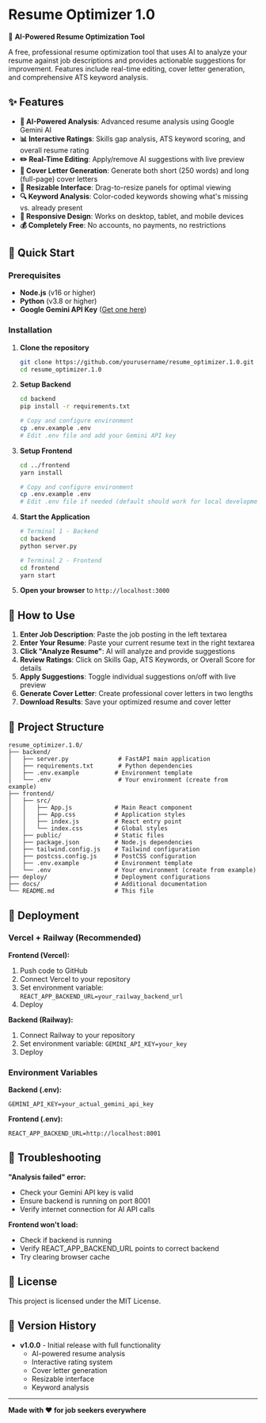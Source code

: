 # Resume Optimizer 1.0

🎯 **AI-Powered Resume Optimization Tool**

A free, professional resume optimization tool that uses AI to analyze your resume against job descriptions and provides actionable suggestions for improvement. Features include real-time editing, cover letter generation, and comprehensive ATS keyword analysis.

## ✨ Features

- **🤖 AI-Powered Analysis**: Advanced resume analysis using Google Gemini AI
- **📊 Interactive Ratings**: Skills gap analysis, ATS keyword scoring, and overall resume rating
- **✏️ Real-Time Editing**: Apply/remove AI suggestions with live preview
- **📝 Cover Letter Generation**: Generate both short (250 words) and long (full-page) cover letters
- **🎨 Resizable Interface**: Drag-to-resize panels for optimal viewing
- **🔍 Keyword Analysis**: Color-coded keywords showing what's missing vs. already present
- **📱 Responsive Design**: Works on desktop, tablet, and mobile devices
- **💰 Completely Free**: No accounts, no payments, no restrictions

## 🚀 Quick Start

### Prerequisites

- **Node.js** (v16 or higher)
- **Python** (v3.8 or higher)
- **Google Gemini API Key** ([Get one here](https://makersuite.google.com/app/apikey))

### Installation

1. **Clone the repository**
   ```bash
   git clone https://github.com/yourusername/resume_optimizer.1.0.git
   cd resume_optimizer.1.0
   ```

2. **Setup Backend**
   ```bash
   cd backend
   pip install -r requirements.txt
   
   # Copy and configure environment
   cp .env.example .env
   # Edit .env file and add your Gemini API key
   ```

3. **Setup Frontend**
   ```bash
   cd ../frontend
   yarn install
   
   # Copy and configure environment
   cp .env.example .env
   # Edit .env file if needed (default should work for local development)
   ```

4. **Start the Application**
   ```bash
   # Terminal 1 - Backend
   cd backend
   python server.py
   
   # Terminal 2 - Frontend
   cd frontend
   yarn start
   ```

5. **Open your browser** to `http://localhost:3000`

## 🎯 How to Use

1. **Enter Job Description**: Paste the job posting in the left textarea
2. **Enter Your Resume**: Paste your current resume text in the right textarea
3. **Click "Analyze Resume"**: AI will analyze and provide suggestions
4. **Review Ratings**: Click on Skills Gap, ATS Keywords, or Overall Score for details
5. **Apply Suggestions**: Toggle individual suggestions on/off with live preview
6. **Generate Cover Letter**: Create professional cover letters in two lengths
7. **Download Results**: Save your optimized resume and cover letter

## 📁 Project Structure

```
resume_optimizer.1.0/
├── backend/
│   ├── server.py              # FastAPI main application
│   ├── requirements.txt       # Python dependencies
│   ├── .env.example          # Environment template
│   └── .env                   # Your environment (create from example)
├── frontend/
│   ├── src/
│   │   ├── App.js            # Main React component
│   │   ├── App.css           # Application styles
│   │   ├── index.js          # React entry point
│   │   └── index.css         # Global styles
│   ├── public/               # Static files
│   ├── package.json          # Node.js dependencies
│   ├── tailwind.config.js    # Tailwind configuration
│   ├── postcss.config.js     # PostCSS configuration
│   ├── .env.example          # Environment template
│   └── .env                  # Your environment (create from example)
├── deploy/                   # Deployment configurations
├── docs/                     # Additional documentation
└── README.md                 # This file
```

## 🚀 Deployment

### Vercel + Railway (Recommended)

**Frontend (Vercel):**
1. Push code to GitHub
2. Connect Vercel to your repository
3. Set environment variable: `REACT_APP_BACKEND_URL=your_railway_backend_url`
4. Deploy

**Backend (Railway):**
1. Connect Railway to your repository
2. Set environment variable: `GEMINI_API_KEY=your_key`
3. Deploy

### Environment Variables

**Backend (.env):**
```env
GEMINI_API_KEY=your_actual_gemini_api_key
```

**Frontend (.env):**
```env
REACT_APP_BACKEND_URL=http://localhost:8001
```

## 🔧 Troubleshooting

**"Analysis failed" error:**
- Check your Gemini API key is valid
- Ensure backend is running on port 8001
- Verify internet connection for AI API calls

**Frontend won't load:**
- Check if backend is running
- Verify REACT_APP_BACKEND_URL points to correct backend
- Try clearing browser cache

## 📄 License

This project is licensed under the MIT License.

## 🎉 Version History

- **v1.0.0** - Initial release with full functionality
  - AI-powered resume analysis
  - Interactive rating system
  - Cover letter generation
  - Resizable interface
  - Keyword analysis

---

**Made with ❤️ for job seekers everywhere**